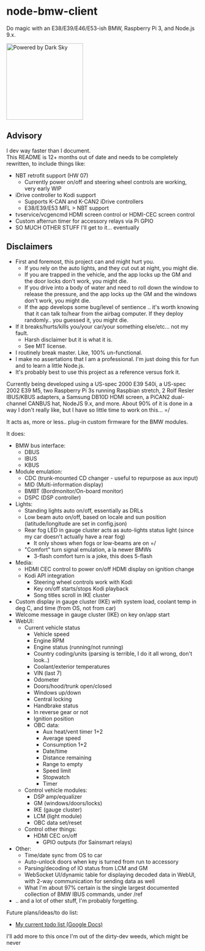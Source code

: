 # node-bmw-client
Do magic with an E38/E39/E46/E53-ish BMW, Raspberry Pi 3, and Node.js 9.x.  

<img src="https://darksky.net/dev/img/attribution/poweredby-oneline.png" href="https://darksky.net/poweredby" alt="Powered by Dark Sky" width="200">

## Advisory
I dev way faster than I document.  
This README is 12+ months out of date and needs to be completely rewritten, to include things like:
* NBT retrofit support (HW 07)
  * Currently power on/off and steering wheel controls are working, very early WIP
* iDrive controller to Kodi support
  * Supports K-CAN and K-CAN2 iDrive controllers
  * E38/E39/E53 MFL > NBT support
* tvservice/vcgencmd HDMI screen control or HDMI-CEC screen control
* Custom afterrun timer for accessory relays via Pi GPIO
* SO MUCH OTHER STUFF
I'll get to it... eventually  

## Disclaimers
* First and foremost, this project can and might hurt you.
  * If you rely on the auto lights, and they cut out at night, you might die.
  * If you are trapped in the vehicle, and the app locks up the GM and the door locks don't work, you might die.
  * If you drive into a body of water and need to roll down the window to release the pressure, and the app locks up the GM and the windows don't work, you might die.
  * If the app develops some bug/level of sentience .. it's worth knowing that it can talk to/hear from the airbag computer. If they deploy randomly.. you guessed it, you might die.
* If it breaks/hurts/kills you/your car/your something else/etc... not my fault.
  * Harsh disclaimer but it is what it is.
  * See MIT license.
* I routinely break master. Like, 100% un-functional.
* I make no assertations that I am a professional. I'm just doing this for fun and to learn a little Node.js.
* It's probably best to use this project as a reference versus fork it.

Currently being developed using a US-spec 2000 E39 540i, a US-spec 2002 E39 M5, two Raspberry Pi 3s running Raspbian stretch, 2 Rolf Resler IBUS/KBUS adapters, a Samsung DB10D HDMI screen, a PiCAN2 dual-channel CANBUS hat, NodeJS 9.x, and more.
About 90% of it is done in a way I don't really like, but I have so little time to work on this... =/

It acts as, more or less.. plug-in custom firmware for the BMW modules.

It does:
* BMW bus interface:
  * DBUS
  * IBUS
  * KBUS
* Module emulation:
  * CDC (trunk-mounted CD changer - useful to repurpose as aux input)
  * MID (Multi-information display)
  * BMBT (Bordmonitor/On-board monitor)
  * DSPC (DSP controller)
* Lights:
  * Standing lights auto on/off, essentially as DRLs
  * Low beam auto on/off, based on locale and sun position (latitude/longitude are set in config.json)
  * Rear fog LED in gauge cluster acts as auto-lights status light (since my car doesn't actually have a rear fog)
    * It only shows when fogs or low-beams are on =/
  * "Comfort" turn signal emulation, a la newer BMWs
    * 3-flash comfort turn is a joke, this does 5-flash
* Media:
  * HDMI CEC control to power on/off HDMI display on ignition change
  * Kodi API integration
    * Steering wheel controls work with Kodi
    * Key on/off starts/stops Kodi playback
    * Song titles scroll in IKE cluster
* Custom display in gauge cluster (IKE) with system load, coolant temp in deg C, and time (from OS, not from car)
* Welcome message in gauge cluster (IKE) on key on/app start
* WebUI:
  * Current vehicle status
    * Vehicle speed
    * Engine RPM
    * Engine status (running/not running)
    * Country coding/units (parsing is terrible, I do it all wrong, don't look..)
    * Coolant/exterior temperatures
    * VIN (last 7)
    * Odometer
    * Doors/hood/trunk open/closed
    * Windows up/down
    * Central locking
    * Handbrake status
    * In reverse gear or not
    * Ignition position
    * OBC data:
      * Aux heat/vent timer 1+2
      * Average speed
      * Consumption 1+2
      * Date/time
      * Distance remaining
      * Range to empty
      * Speed limit
      * Stopwatch
      * Timer
  * Control vehicle modules:
    * DSP amp/equalizer
    * GM (windows/doors/locks)
    * IKE (gauge cluster)
    * LCM (light module)
    * OBC data set/reset
  * Control other things:
    * HDMI CEC on/off
		* GPIO outputs (for Sainsmart relays)
* Other:
  * Time/date sync from OS to car
  * Auto-unlock doors when key is turned from run to accessory
  * Parsing/decoding of IO status from LCM and GM
  * WebSocket UI/dynamic table for displaying decoded data in WebUI, with 2-way communication for sending data as well
  * What I'm about 97% certain is the single largest documented collection of BMW IBUS commands, under /ref 
* .. and a lot of other stuff, I'm probably forgetting.

Future plans/ideas/to do list:
* [My current todo list (Google Docs)](https://docs.google.com/document/d/18HyEHyixTG1MqpJNxdOfWh4I4G5pGTjdKz1ye05hFMA/edit?usp=sharing)

I'll add more to this once I'm out of the dirty-dev weeds, which might be never

